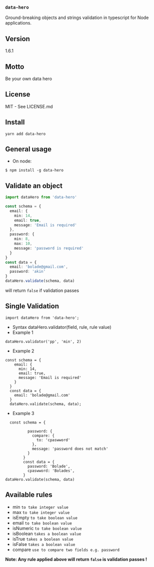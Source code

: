 ### `data-hero`

Ground-breaking objects and strings validation in typescript for Node applications.

## Version

1.6.1

## Motto

Be your own data hero

## License

MIT - See LICENSE.md

## Install

`yarn add data-hero`

## General usage

- On node:

```
$ npm install -g data-hero
```

## Validate an object

```ts
import dataHero from 'data-hero'

const schema = {
  email: {
    min: 14,
    email: true,
    message: 'Email is required'
  },
  password: {
    min: 8,
    max: 10,
    message: 'password is required'
  }
}
const data = {
  email: 'bolade@gmail.com',
  password: 'akin'
}
dataHero.validate(schema, data)
```

will return `false` if validation passes

## Single Validation

```
import dataHero from 'data-hero';
```

- Syntax
  dataHero.validator(field, rule, rule value)
- Example 1

```
dataHero.validator('pp', 'min', 2)

```
- Example 2

```
const schema = {
    email: {
      min: 14,
      email: true,
      message: 'Email is required'
    }
  }
  const data = {
    email: 'bolade@gmail.com'
  }
  dataHero.validate(schema, data);

```
- Example 3

```
  const schema = {
           
          password: {
            compare: {
              to: 'cpaswword'
            }, 
            message: 'password does not match'
          }
        }
        const data = { 
          password: 'Bolade',
          cpaswword: 'Bolades', 
        }
dataHero.validate(schema, data)

```

## Available rules

- min `to take integer value`
- max `to take integer value`
- isEmpty `to take boolean value`
- email `to take boolean value`
- isNumeric `to take boolean value`
- isBoolean `takes a boolean value`
- isTrue `takes a boolean value`
- isFalse `takes a boolean value`
- compare `use to compare two fields e.g. password`

**Note: Any rule applied above will return `false` is validation passes !**
